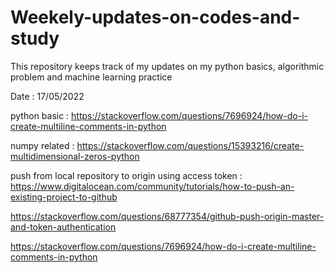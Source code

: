 # Weekely-updates-on-codes-and-study
This repository keeps track of my updates on my python basics, algorithmic problem and machine learning practice 

Date : 17/05/2022

python basic :
https://stackoverflow.com/questions/7696924/how-do-i-create-multiline-comments-in-python

numpy related :
https://stackoverflow.com/questions/15393216/create-multidimensional-zeros-python

push from local repository to origin using access token :
https://www.digitalocean.com/community/tutorials/how-to-push-an-existing-project-to-github

https://stackoverflow.com/questions/68777354/github-push-origin-master-and-token-authentication

https://stackoverflow.com/questions/7696924/how-do-i-create-multiline-comments-in-python


